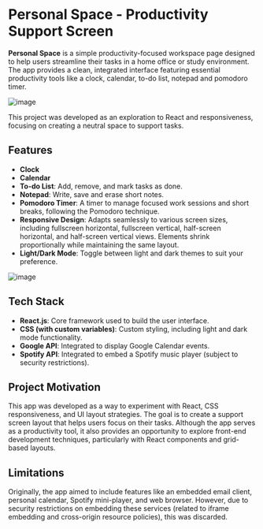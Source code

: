 # Personal Space - Productivity Support Screen

**Personal Space** is a simple productivity-focused workspace page designed to help users streamline their tasks in a home office or study environment. The app provides a clean, integrated interface featuring essential productivity tools like a clock, calendar, to-do list, notepad and pomodoro timer.

![image](https://github.com/user-attachments/assets/9bd190fc-3280-4c14-8021-eea1ea7677ad)

This project was developed as an exploration to React and responsiveness, focusing on creating a neutral space to support tasks.

## Features

- **Clock**
- **Calendar**
- **To-do List**: Add, remove, and mark tasks as done.
- **Notepad**: Write, save and erase short notes.
- **Pomodoro Timer**: A timer to manage focused work sessions and short breaks, following the Pomodoro technique.
- **Responsive Design**: Adapts seamlessly to various screen sizes, including fullscreen horizontal, fullscreen vertical, half-screen horizontal, and half-screen vertical views. Elements shrink proportionally while maintaining the same layout.
- **Light/Dark Mode**: Toggle between light and dark themes to suit your preference.

![image](https://github.com/user-attachments/assets/f7f6272f-4f43-4a98-96ac-e0a774677c75)

## Tech Stack

- **React.js**: Core framework used to build the user interface.
- **CSS (with custom variables)**: Custom styling, including light and dark mode functionality.
- **Google API**: Integrated to display Google Calendar events.
- **Spotify API**: Integrated to embed a Spotify music player (subject to security restrictions).

## Project Motivation

This app was developed as a way to experiment with React, CSS responsiveness, and UI layout strategies. The goal is to create a support screen layout that helps users focus on their tasks. Although the app serves as a productivity tool, it also provides an opportunity to explore front-end development techniques, particularly with React components and grid-based layouts.

## Limitations

Originally, the app aimed to include features like an embedded email client, personal calendar, Spotify mini-player, and web browser. However, due to security restrictions on embedding these services (related to iframe embedding and cross-origin resource policies), this was discarded. 
